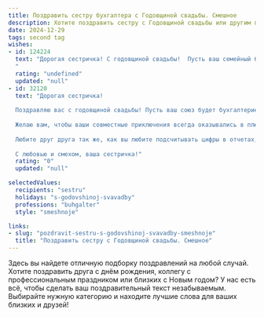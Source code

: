 ```yaml
---
title: Поздравить сестру бухгалтера с Годовщиной свадьбы. Смешное
description: Хотите поздравить сестру с Годовщиной свадьбы или другим праздником? Наш ИИ создаст незабываемое поздравление, а вы обязательно выделитесь среди других.  
date: 2024-12-29
tags: second tag
wishes:
- id: 124224
  text: "Дорогая сестричка! С годовщиной свадьбы!  Пусть ваш семейный бюджет, как и ваши отчеты, всегда остается безупречно сбалансированным –  только без дефицита счастья и с избытком любви!  Желаю вам  столько же радости, сколько цифр в вашем годовом обороте (а их, я надеюсь, очень много!),  и чтобы семейные ссоры были  не чаще, чем аудиты!
  "
  rating: "undefined"
  updated: "null"
- id: 32120
  text: "Дорогая сестричка!
  
  Поздравляю вас с годовщиной свадьбы! Пусть ваш союз будет бухгалтерией счастья, где каждый день – это баланс радости и любви.
  
  Желаю вам, чтобы ваши совместные приключения всегда оказывались в плюсе, а \"дебет с кредитом\" не путал бы в жизни, ведь однажды собравшись вместе, вы уже \"сдали\" зачет на долгие годы вперед! Пусть ваших \"бухгалтерских отчетов о счастье\" будет столько, чтобы хватило и на жизнь, и на отпуск, и на маленькие радости!
  
  Любите друг друга так же, как вы любите подсчитывать цифры в отчетах, и пусть каждая найденная \"ошибка\" станет поводом для смеха и новых смешных историй!
  
  С любовью и смехом, ваша сестричка!"
  rating: "0"
  updated: "null"

selectedValues:
  recipients: "sestru"
  holidays: "s-godovshinoj-svavadby"
  professions: "buhgalter"
  style: "smeshnoje"

links:
- slug: "pozdravit-sestru-s-godovshinoj-svavadby-smeshnoje"
  title: "Поздравить сестру с Годовщиной свадьбы. Смешное"
---
```


Здесь вы найдете отличную подборку поздравлений на любой случай. 
Хотите поздравить друга с днём рождения, коллегу с профессиональным праздником или близких с Новым годом? У нас есть всё, чтобы сделать ваш поздравительный текст незабываемым. Выбирайте нужную категорию и находите лучшие слова для ваших близких и друзей!
